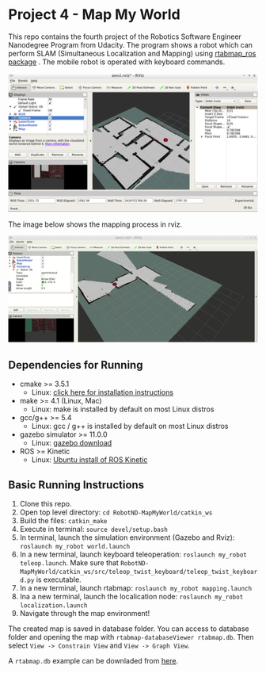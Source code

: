 # Project 4 - Map My World

This repo contains the fourth project of the Robotics Software Engineer Nanodegree Program from Udacity. The program shows a robot which can perform SLAM (Simultaneous Localization and Mapping) using [rtabmap_ros package](http://wiki.ros.org/rtabmap_ros) . The mobile robot is operated with keyboard commands.

![gazebo_example](images/image_02.png)

The image below shows the mapping process in rviz.

![rviz_example](images/slam_02.gif)

## Dependencies for Running
* cmake >= 3.5.1
  * Linux: [click here for installation instructions](https://cmake.org/install/)
* make >= 4.1 (Linux, Mac)
  * Linux: make is installed by default on most Linux distros
* gcc/g++ >= 5.4
  * Linux: gcc / g++ is installed by default on most Linux distros
* gazebo simulator >= 11.0.0
  * Linux: [gazebo download](http://gazebosim.org/download)
* ROS >= Kinetic
  *  Linux: [Ubuntu install of ROS Kinetic](http://wiki.ros.org/kinetic/Installation/Ubuntu)

## Basic Running Instructions

1. Clone this repo.
2. Open top level directory: `cd RobotND-MapMyWorld/catkin_ws`
3. Build the files: `catkin_make`
4. Execute in terminal: `source devel/setup.bash`
5. In terminal, launch the simulation environment (Gazebo and Rviz): `roslaunch my_robot world.launch`
6. In a new terminal, launch keyboard teleoperation: `roslaunch my_robot teleop.launch`. Make sure that `RobotND-MapMyWorld/catkin_ws/src/teleop_twist_keyboard/teleop_twist_keyboard.py` is executable.
7. In a new terminal, launch rtabmap: `roslaunch my_robot mapping.launch`
8. Ina a new terminal, launch the localication node: `roslaunch my_robot localization.launch`
9. Navigate through the map environment!

The created map is saved in database folder. You can access to database folder and opening the map with `rtabmap-databaseViewer rtabmap.db`. Then select `View -> Constrain View` and `View -> Graph View`.

A `rtabmap.db` example can be downladed from [here](https://www.dropbox.com/s/7vmmppi460ewm83/rtabmap.db?dl=0).
